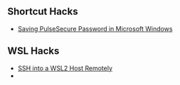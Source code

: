 ## Shortcut Hacks
- [Saving PulseSecure Password in Microsoft Windows](Saving%20PulseSecure%20Password%20in%20Microsoft%20Windows.md)

## WSL Hacks
- [SSH into a WSL2 Host Remotely](SSH%20into%20a%20WSL2%20Host%20Remotely.md)
- 
